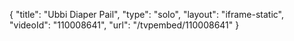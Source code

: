 {
    "title": "Ubbi Diaper Pail",
    "type": "solo",
    "layout": "iframe-static",
    "videoId": "110008641",
    "url": "\/tvpembed\/110008641"
}